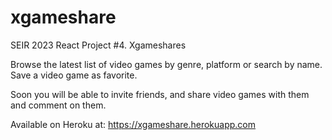 # xgameshare
SEIR 2023 React Project #4.
Xgameshares

Browse the latest list of video games by genre, platform or search by name.
Save a video game as favorite.

Soon you will be able to invite friends, and share video games with them and 
comment on them.

Available on Heroku at: https://xgameshare.herokuapp.com
